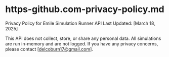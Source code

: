 # https-github.com-privacy-policy.md

Privacy Policy for Emile Simulation Runner API
Last Updated: [March 18, 2025]

This API does not collect, store, or share any personal data. All simulations are run in-memory and are not logged. If you have any privacy concerns, please contact [delcoburn17@gmail.com].
